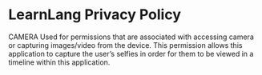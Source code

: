 # LearnLang Privacy Policy

CAMERA
Used for permissions that are associated with accessing camera or capturing images/video from the device.
This permission allows this application to capture the user’s selfies in order for them to be viewed in a timeline within this application.
